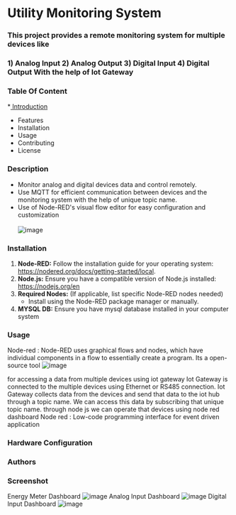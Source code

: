 # Utility Monitoring System 

### This project provides a remote monitoring system for multiple devices like 
### 1) Analog Input  2) Analog Output 3) Digital Input  4) Digital Output With the help of Iot Gateway 
### Table Of Content 
*<a href='Description'> Introduction</a>
* Features
* Installation
* Usage
* Contributing
* License
### Description 
* Monitor analog and digital devices data and control remotely.
* Use MQTT for efficient communication between devices and the monitoring system with the help of unique topic name.
* Use of Node-RED's visual flow editor for easy configuration and customization  <br /><br />
![image](https://github.com/user-attachments/assets/6d78505d-cb15-46a3-bb73-145a6d86cb82)

### Installation 
1. **Node-RED:** Follow the installation guide for your operating system: https://nodered.org/docs/getting-started/local.
2. **Node.js:** Ensure you have a compatible version of Node.js installed: https://nodejs.org/en
3. **Required Nodes:** (If applicable, list specific Node-RED nodes needed)
   - Install using the Node-RED package manager or manually.
4. **MYSQL DB:** Ensure you have mysql database installed in your computer system


### Usage 
Node-red :
Node-RED uses graphical flows and nodes, which have individual components in a flow to essentially create a program. 
Its a open-source tool
![image](https://github.com/user-attachments/assets/3c170ddd-d384-46e3-9748-6c3060c9bf34)

for accessing a data from multiple devices using iot gateway 
Iot Gateway is connected to the multiple devices using Ethernet or RS485 connection.
Iot Gateway collects data from the devices and send that data to the iot hub through a topic name.
We can access this data by subscribing that unique topic name. 
through node js we can operate that devices using node red dashboard 
Node red : Low-code programming interface for event driven application
### Hardware Configuration

### Authors 

### Screenshot
Energy Meter Dashboard
![image](https://github.com/user-attachments/assets/2bd9b9d4-62c9-48f5-b6b8-81bab8b8bd23)
Analog Input Dashboard
![image](https://github.com/user-attachments/assets/8e6c49f9-c9e1-417f-b899-99cf6b4350e3)
Digital Input Dashboard
![image](https://github.com/user-attachments/assets/cb6b118b-3b6f-4d7c-9608-b713cd7df094)
